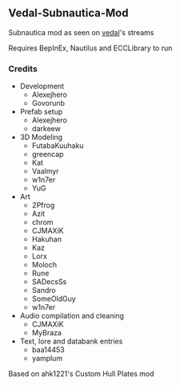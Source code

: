 ## Vedal-Subnautica-Mod
Subnautica mod as seen on [vedal](https://twitch.tv/vedal987)'s streams

Requires BepInEx, Nautilus and ECCLibrary to run

### Credits

- Development
  - Alexejhero
  - Govorunb
- Prefab setup
  - Alexejhero
  - darkeew
- 3D Modeling
  - FutabaKuuhaku
  - greencap
  - Kat
  - Vaalmyr
  - w1n7er
  - YuG
- Art
  - 2Pfrog
  - Azit
  - chrom
  - CJMAXiK
  - Hakuhan
  - Kaz
  - Lorx
  - Moloch
  - Rune
  - SADecsSs
  - Sandro
  - SomeOldGuy
  - w1n7er
- Audio compilation and cleaning
  - CJMAXiK
  - MyBraza
- Text, lore and databank entries
  - baa14453
  - yamplum

Based on ahk1221's Custom Hull Plates mod

